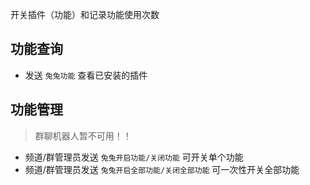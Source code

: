 开关插件（功能）和记录功能使用次数

## 功能查询

- 发送 `兔兔功能` 查看已安装的插件

## 功能管理

> 群聊机器人暂不可用！！

- 频道/群管理员发送 `兔兔开启功能/关闭功能` 可开关单个功能
- 频道/群管理员发送 `兔兔开启全部功能/关闭全部功能` 可一次性开关全部功能
